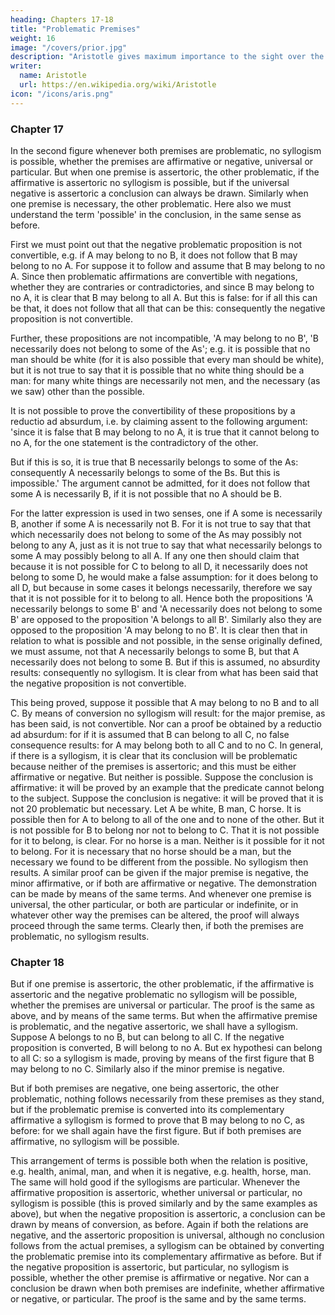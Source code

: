 ```yaml
---
heading: Chapters 17-18
title: "Problematic Premises"
weight: 16
image: "/covers/prior.jpg"
description: "Aristotle gives maximum importance to the sight over the other senses"
writer:
  name: Aristotle 
  url: https://en.wikipedia.org/wiki/Aristotle
icon: "/icons/aris.png"
---
```



### Chapter 17 

In the second figure whenever both premises are problematic, no syllogism is possible, whether
the premises are affirmative or negative, universal or particular. But when one premise is
assertoric, the other problematic, if the affirmative is assertoric no syllogism is possible, but if the universal negative is assertoric a conclusion can always be drawn. Similarly when one
premise is necessary, the other problematic. Here also we must understand the term 'possible' in
the conclusion, in the same sense as before.

First we must point out that the negative problematic proposition is not convertible, e.g. if A may
belong to no B, it does not follow that B may belong to no A. For suppose it to follow and
assume that B may belong to no A. Since then problematic affirmations are convertible with
negations, whether they are contraries or contradictories, and since B may belong to no A, it is
clear that B may belong to all A. But this is false: for if all this can be that, it does not follow that all that can be this: consequently the negative proposition is not convertible.

Further, these propositions are not incompatible, 'A may belong to no B', 'B necessarily does not belong to some of the As'; e.g. it is possible that no man should be white (for it is also possible that every man should be white), but it is not true to say that it is possible that no white thing should be a man: for many white things are necessarily not men, and the necessary (as we saw) other than the possible.

It is not possible to prove the convertibility of these propositions by a reductio ad
absurdum, i.e. by claiming assent to the following argument: 'since it is false that B may belong
to no A, it is true that it cannot belong to no A, for the one statement is the contradictory of the other.

But if this is so, it is true that B necessarily belongs to some of the As: consequently A
necessarily belongs to some of the Bs. But this is impossible.' The argument cannot be admitted,
for it does not follow that some A is necessarily B, if it is not possible that no A should be B. 

For the latter expression is used in two senses, one if A some is necessarily B, another if some A is necessarily not B. For it is not true to say that that which necessarily does not belong to some of the As may possibly not belong to any A, just as it is not true to say that what necessarily belongs to some A may possibly belong to all A. If any one then should claim that because it is not possible for C to belong to all D, it necessarily does not belong to some D, he would make a false assumption: for it does belong to all D, but because in some cases it belongs necessarily,
therefore we say that it is not possible for it to belong to all. Hence both the propositions 'A
necessarily belongs to some B' and 'A necessarily does not belong to some B' are opposed to the
proposition 'A belongs to all B'. Similarly also they are opposed to the proposition 'A may belong
to no B'. It is clear then that in relation to what is possible and not possible, in the sense
originally defined, we must assume, not that A necessarily belongs to some B, but that A
necessarily does not belong to some B. But if this is assumed, no absurdity results: consequently
no syllogism. It is clear from what has been said that the negative proposition is not convertible.

This being proved, suppose it possible that A may belong to no B and to all C. By means of
conversion no syllogism will result: for the major premise, as has been said, is not convertible.
Nor can a proof be obtained by a reductio ad absurdum: for if it is assumed that B can belong to
all C, no false consequence results: for A may belong both to all C and to no C. In general, if
there is a syllogism, it is clear that its conclusion will be problematic because neither of the
premises is assertoric; and this must be either affirmative or negative. But neither is possible.
Suppose the conclusion is affirmative: it will be proved by an example that the predicate cannot
belong to the subject. Suppose the conclusion is negative: it will be proved that it is not 
20
problematic but necessary. Let A be white, B man, C horse. It is possible then for A to belong to
all of the one and to none of the other. But it is not possible for B to belong nor not to belong to
C. That it is not possible for it to belong, is clear. For no horse is a man. Neither is it possible for it not to belong. For it is necessary that no horse should be a man, but the necessary we found to
be different from the possible. No syllogism then results. A similar proof can be given if the
major premise is negative, the minor affirmative, or if both are affirmative or negative. The
demonstration can be made by means of the same terms. And whenever one premise is universal,
the other particular, or both are particular or indefinite, or in whatever other way the premises
can be altered, the proof will always proceed through the same terms. Clearly then, if both the
premises are problematic, no syllogism results.


### Chapter 18

But if one premise is assertoric, the other problematic, if the affirmative is assertoric and the
negative problematic no syllogism will be possible, whether the premises are universal or
particular. The proof is the same as above, and by means of the same terms. But when the
affirmative premise is problematic, and the negative assertoric, we shall have a syllogism.
Suppose A belongs to no B, but can belong to all C. If the negative proposition is converted, B
will belong to no A. But ex hypothesi can belong to all C: so a syllogism is made, proving by
means of the first figure that B may belong to no C. Similarly also if the minor premise is
negative.

But if both premises are negative, one being assertoric, the other problematic, nothing
follows necessarily from these premises as they stand, but if the problematic premise is
converted into its complementary affirmative a syllogism is formed to prove that B may belong
to no C, as before: for we shall again have the first figure. But if both premises are affirmative,
no syllogism will be possible. 

This arrangement of terms is possible both when the relation is
positive, e.g. health, animal, man, and when it is negative, e.g. health, horse, man.
The same will hold good if the syllogisms are particular. Whenever the affirmative proposition is
assertoric, whether universal or particular, no syllogism is possible (this is proved similarly and
by the same examples as above), but when the negative proposition is assertoric, a conclusion
can be drawn by means of conversion, as before. Again if both the relations are negative, and the
assertoric proposition is universal, although no conclusion follows from the actual premises, a
syllogism can be obtained by converting the problematic premise into its complementary
affirmative as before. But if the negative proposition is assertoric, but particular, no syllogism is possible, whether the other premise is affirmative or negative. Nor can a conclusion be drawn
when both premises are indefinite, whether affirmative or negative, or particular. The proof is the
same and by the same terms.
